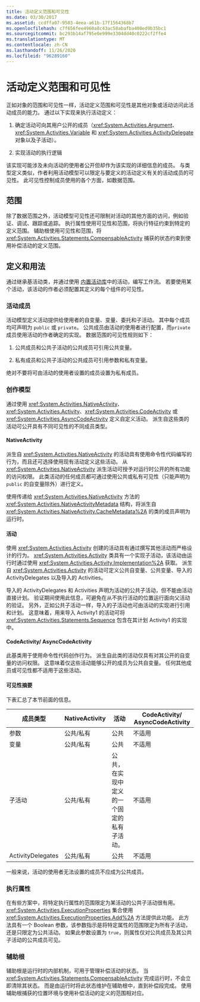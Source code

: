 ```yaml
---
title: 活动定义范围和可见性
ms.date: 03/30/2017
ms.assetid: ccdffa07-9503-4eea-a61b-17f1564368b7
ms.openlocfilehash: c7f656fee4960a8c43ac58abafba400ed9b35bc1
ms.sourcegitcommit: bc293b14af795e0e999e3304dd40c0222cf2ffe4
ms.translationtype: MT
ms.contentlocale: zh-CN
ms.lasthandoff: 11/26/2020
ms.locfileid: "96289160"
---
```

# <a name="activity-definition-scoping-and-visibility"></a>活动定义范围和可见性

正如对象的范围和可见性一样，活动定义范围和可见性是其他对象或活动访问此活动成员的能力。 通过以下实现来执行活动定义：  
  
1. 确定活动可向其用户公开的成员（<xref:System.Activities.Argument>、<xref:System.Activities.Variable> 和 <xref:System.Activities.ActivityDelegate> 对象以及子活动）。  
  
2. 实现活动的执行逻辑  
  
 该实现可能涉及未向活动的使用者公开但却作为该实现的详细信息的成员。  与类型定义类似，作者利用活动模型可以限定与要定义的活动定义有关的活动成员的可见性。  此可见性控制成员使用的各个方面，如数据范围。  
  
## <a name="scope"></a>范围  

 除了数据范围之外，活动模型可见性还可限制对活动的其他方面的访问，例如验证、调试、跟踪或追踪。 执行属性使用可见性和范围，将执行特征约束到特定的定义范围。 辅助根使用可见性和范围，将 <xref:System.Activities.Statements.CompensableActivity> 捕获的状态约束到使用补偿活动的定义范围。  
  
## <a name="definition-and-usage"></a>定义和用法  

 通过继承基活动类，并通过使用 [内置活动库](net-framework-4-5-built-in-activity-library.md)中的活动，编写工作流。 若要使用某个活动，该活动的作者必须配置其定义的每个组件的可见性。  
  
### <a name="activity-members"></a>活动成员  

 活动模型定义活动提供给使用者的自变量、变量、委托和子活动。 其中每个成员均可声明为 `public` 或 `private`。 公共成员由活动的使用者进行配置，而`private`成员使用活动的作者确定的实现。 数据范围的可见性规则如下：  
  
1. 公共成员和公共子活动的公共成员可引用公共变量。  
  
2. 私有成员和公共子活动的公共成员可引用参数和私有变量。  
  
 绝对不要将可由活动的使用者设置的成员设置为私有成员。  
  
### <a name="authoring-models"></a>创作模型  

 通过使用 <xref:System.Activities.NativeActivity>、<xref:System.Activities.Activity>、<xref:System.Activities.CodeActivity> 或 <xref:System.Activities.AsyncCodeActivity> 定义自定义活动。 派生自这些类的活动可公开具有不同可见性的不同成员类型。  
  
#### <a name="nativeactivity"></a>NativeActivity  

 派生自 <xref:System.Activities.NativeActivity> 的活动具有使用命令性代码编写的行为，而且还可选择使用现有活动定义这些活动。 从 <xref:System.Activities.NativeActivity> 派生活动可授予对运行时公开的所有功能的访问权限。 此类活动的任何成员都可通过使用公共或私有可见性（只能声明为 `public` 的自变量除外）进行定义。  
  
 使用传递给 <xref:System.Activities.NativeActivity> 方法的 <xref:System.Activities.NativeActivityMetadata> 结构，将派生自 <xref:System.Activities.NativeActivity.CacheMetadata%2A> 的类的成员声明为运行时。  
  
#### <a name="activity"></a>活动  

 使用 <xref:System.Activities.Activity> 创建的活动具有通过撰写其他活动而严格设计的行为。 <xref:System.Activities.Activity> 类具有一个实现子活动，该活动由运行时通过使用 <xref:System.Activities.Activity.Implementation%2A> 获取。 派生自 <xref:System.Activities.Activity> 的活动可定义公共自变量、公共变量、导入的 ActivityDelegates 以及导入的 Activities。  
  
 导入的 ActivityDelegates 和 Activities 声明为活动的公共子活动，但不能由活动直接计划。 验证期间使用此信息，可避免在从不执行活动的位置运行面向父活动的验证。 另外，正如公共子活动一样，导入的子活动也可由活动的实现进行引用和计划。 这意味着，用来导入 Activity1 的活动可将 <xref:System.Activities.Statements.Sequence> 包含在其计划 Activity1 的实现中。  
  
#### <a name="codeactivity-asynccodeactivity"></a>CodeActivity/ AsyncCodeActivity  

 此基类用于使用命令性代码创作行为。 派生自此类的活动仅具有对其公开的自变量的访问权限。 这意味着仅这些活动能够公开的成员为公共自变量。 任何其他成员或可见性都不适用于这些活动。  
  
#### <a name="summary-of-visibilities"></a>可见性摘要  

 下表汇总了本节前面的信息。  
  
|成员类型|NativeActivity|活动|CodeActivity/ AsyncCodeActivity|  
|-----------------|--------------------|--------------|--------------------------------------|  
|参数|公共/私有|公共|不适用|  
|变量|公共/私有|公共|不适用|  
|子活动|公共/私有|公共，在实现中定义的一个固定的私有子活动。|不适用|  
|ActivityDelegates|公共/私有|公共|不适用|  
  
 一般来说，活动的使用者无法设置的成员不应成为公共成员。  
  
### <a name="execution-properties"></a>执行属性  

 在有些方案中，将特定执行属性的范围限定为某活动的公共子活动很有用。 <xref:System.Activities.ExecutionProperties> 集合使用 <xref:System.Activities.ExecutionProperties.Add%2A> 方法提供此功能。 此方法具有一个 Boolean 参数，该参数指示是将特定属性的范围限定为所有子活动，还是只限定为公共活动。 如果此参数设置为 `true`，则属性仅对公共成员及其公共子活动的公共成员可见。  
  
### <a name="secondary-roots"></a>辅助根  

 辅助根是运行时的内部机制，可用于管理补偿活动的状态。 当 <xref:System.Activities.Statements.CompensableActivity> 完成运行时，不会立即清除其状态。 而是由运行时将此状态维护在辅助根中，直到补偿段完成。 使用辅助根捕获的位置环境与使用补偿活动的定义的范围相对应。
